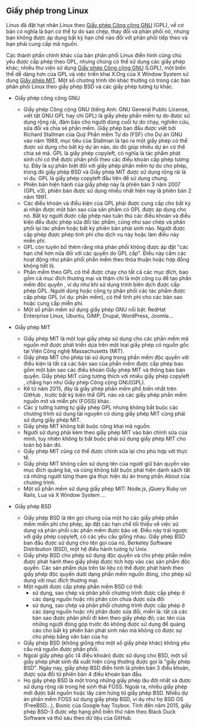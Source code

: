 ## Giấy phép trong Linux

Linus đã đặt hạt nhân Linux theo [Giấy phép Công cộng GNU](https://en.wikipedia.org/wiki/GNU_General_Public_License) (GPL), về cơ bản có nghĩa là bạn có thể tự do sao chép, thay đổi và phân phối nó, nhưng bạn không được áp dụng bất kỳ hạn chế nào đối với phân phối tiếp theo và bạn phải cung cấp mã nguồn.

Các thành phần chính khác của bản phân phối Linux điển hình cũng chủ yếu được cấp phép theo GPL, nhưng chúng có thể sử dụng các giấy phép khác; nhiều thư viện sử dụng [Giấy phép Công cộng GNU](https://en.wikipedia.org/wiki/GNU_Lesser_General_Public_License) (LGPL), một biến thể dễ dàng hơn của GPL và việc triển khai X.Org của X Window System sử dụng [Giấy phép MIT](https://en.wikipedia.org/wiki/MIT_License). Một số chương trình lớn khác thường có trong các bản phân phối Linux theo giấy phép BSD và các giấy phép tương tự khác.

- Giấy phép công cộng GNU
	- Giấy phép Công cộng GNU (tiếng Anh: GNU General Public License, viết tắt GNU GPL hay chỉ GPL) là giấy phép phần mềm tự do được sử dụng rộng rãi, đảm bảo cho người dùng cuối tự do chạy, nghiên cứu, sửa đổi và chia sẻ phần mềm. Giấy phép ban đầu được viết bởi Richard Stallman của Quỹ Phần mềm Tự do (FSF) cho Dự án GNU vào năm 1989, mục tiêu của Stallman là tạo ra một giấy phép có thể được sử dụng cho bất kỳ dự án nào, do đó giúp nhiều dự án có thể chia sẻ mã. GPL là giấy phép copyleft, có nghĩa là tác phẩm phát sinh chỉ có thể được phân phối theo các điều khoản cấp phép tương tự. Đây là sự phân biệt đối với giấy phép phần mềm tự do cho phép, trong đó giấy phép BSD và Giấy phép MIT được sử dụng rộng rãi là ví dụ. GPL là giấy phép copyleft đầu tiên để sử dụng chung.
	- Phiên bản hiện hành của giấy phép này là phiên bản 3 năm 2007 (GPL v3), phiên bản được sử dụng nhiều nhất hiện nay là phiên bản 2 năm 1991.
	- Các điều khoản và điều kiện của GPL phải được cung cấp cho bất kỳ ai nhận được một bản sao của sản phẩm có GPL được áp dụng cho nó. Bất kỳ người được cấp phép nào tuân thủ các điều khoản và điều kiện đều được phép sửa đổi tác phẩm, cũng như sao chép và phân phối lại tác phẩm hoặc bất kỳ phiên bản phái sinh nào. Người được cấp phép được phép tính phí cho dịch vụ này hoặc làm điều này miễn phí.
	- GPL còn tuyên bố thêm rằng nhà phân phối không được áp đặt "các hạn chế hơn nữa đối với các quyền do GPL cấp". Điều này cấm các hoạt động như phân phối phần mềm theo thỏa thuận hoặc hợp đồng không tiết lộ.
	- Phần mềm theo GPL có thể được chạy cho tất cả các mục đích, bao gồm cả mục đích thương mại và thậm chí là một công cụ để tạo phần mềm độc quyền , ví dụ như khi sử dụng trình biên dịch được cấp phép GPL. Người dùng hoặc công ty phân phối các tác phẩm được cấp phép GPL (ví dụ: phần mềm), có thể tính phí cho các bản sao hoặc cung cấp miễn phí.
	- Một số phần mềm sử dụng giấy phép GNU nổi bật: RedHat Enterprise Linux, Ubuntu, GIMP, Drupal, WordPress, Joomla…

- Giấy phép MIT
	- Giấy phép MIT là một loại giấy phép sử dụng cho các phần mềm mã nguồn mở được phát triển dựa trên một loại giấy phép có nguồn gốc tại Viện Công nghệ Massachusetts (MIT).
	- Giấy phép MIT cho phép tái sử dụng trong phần mềm độc quyền với điều kiện là tất cả các bản sao của phần mềm được cấp phép bao gồm một bản sao các điều khoản Giấy phép MIT và thông báo bản quyền. Giấy phép MIT cũng tương thích với nhiều giấy phép copyleft , chẳng hạn như Giấy phép Công cộng GNU(GPL).
	- Kể từ năm 2015, đây là giấy phép phần mềm phổ biến nhất trên GitHub , trước bất kỳ biến thể GPL nào và các giấy phép phần mềm nguồn mở và miễn phí (FOSS) khác.
	- Các ý tưởng tương tự giấy phép GPL nhưng không bắt buộc các chương trình sử dụng tài nguyên có dùng giấy phép MIT cũng phải sử dụng giấy phép MIT.
	- Giấy phép MIT không bắt buộc công khai mã nguồn.
	- Người sử dụng phải kèm theo giấy phép MIT vào bản chỉnh sửa của mình, tuy nhiên không bị bắt buộc phải sử dụng giấy phép MIT cho toàn bộ bản đó.
	- Giấy phép MIT cũng có thể được chỉnh sửa lại cho phù hợp với thực tế.
	- Giấy phép MIT không cấm sử dụng tên của người giữ bản quyền vào mục đích quảng bá, và cũng không bắt buộc phải hiện danh sách tất cả những người từng tham gia thực hiện dự án trong phần About của chương trình.
	- Một số phần mềm sử dụng giấy phép MIT: Node.js, jQuery Ruby on Rails, Lua và X Window System ...

- Giấy phép BSD
	- Giấy phép BSD là tên gọi chung của một họ các giấy phép phần mềm miễn phí cho phép, áp đặt các hạn chế tối thiểu về việc sử dụng và phân phối các phần mềm được bảo vệ. Điều này trái ngược với giấy phép copyleft, có các yêu cầu giống nhau. Giấy phép BSD ban đầu được sử dụng cho tên gọi của nó, Berkeley Software Distribution (BSD), một hệ điều hành tương tự Unix.
	- Giấy phép BSD cho phép sử dụng độc quyền và cho phép phần mềm được phát hành theo giấy phép được tích hợp vào các sản phẩm độc quyền. Các sản phẩm dựa trên tài liệu có thể được phát hành theo giấy phép độc quyền dưới dạng phần mềm nguồn đóng, cho phép sử dụng với mục đích thương mại.
	- Một người được cấp phép phần mềm BSD có thể:
		- sử dụng, sao chép và phân phối chương trình được cấp phép ở các dạng nguồn hoặc nhị phân còn chưa được sửa đổi
		- sử dụng, sao chép và phân phối chương trình được cấp phép ở các dạng nguồn hoặc nhị phân được sửa đổi, miễn là: tất cả các bản sao được phân phối đi kèm theo giấy phép đó; các tên của những người đóng góp trước đó không được sử dụng để quảng cáo cho bất kỳ phiên bản phát sinh nào mà không có được sự cho phép bằng văn bản của họ
	- Giấy phép BSD (không giống như một số giấy phép khác) không yêu cầu mã nguồn được phân phối.
	- Ngoài giấy phép gốc (4 điều khoản) được sử dụng cho BSD, một số giấy phép phát sinh đã xuất hiện cũng thường được gọi là "giấy phép BSD". Ngày nay, giấy phép BSD điển hình là phiên bản 3 điều khoản, được sửa đổi từ phiên bản 4 điều khoản ban đầu.
	- Họ giấy phép BSD là một trong những giấy phép lâu đời nhất và được sử dụng rộng rãi trong hệ sinh thái FOSS. Ngoài ra, nhiều giấy phép mới được bắt nguồn hoặc lấy cảm hứng từ giấy phép BSD. Nhiều dự án phần mềm FOSS sử dụng giấy phép BSD, ví dụ như họ BSD OS (FreeBSD...), Bionic của Google hay Toybox. Tính đến năm 2015, giấy phép BSD-3 được xếp hạng phổ biến thứ năm theo Black Duck Software và thứ sáu theo dữ liệu của GitHub.